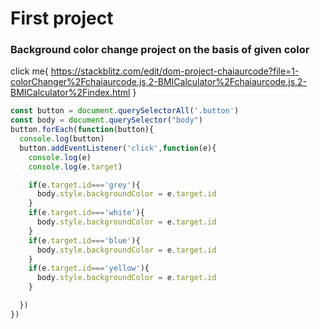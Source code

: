 # First project

### Background color change project on the basis of given color

click me{
    https://stackblitz.com/edit/dom-project-chaiaurcode?file=1-colorChanger%2Fchaiaurcode.js,2-BMICalculator%2Fchaiaurcode.js,2-BMICalculator%2Findex.html
}
```javascript
const button = document.querySelectorAll('.button')
const body = document.querySelector("body")
button.forEach(function(button){
  console.log(button)
  button.addEventListener('click',function(e){
    console.log(e)
    console.log(e.target)

    if(e.target.id==='grey'){
      body.style.backgroundColor = e.target.id
    }
    if(e.target.id==='white'){
      body.style.backgroundColor = e.target.id
    }
    if(e.target.id==='blue'){
      body.style.backgroundColor = e.target.id
    }
    if(e.target.id==='yellow'){
      body.style.backgroundColor = e.target.id
    }

  })
})
```
